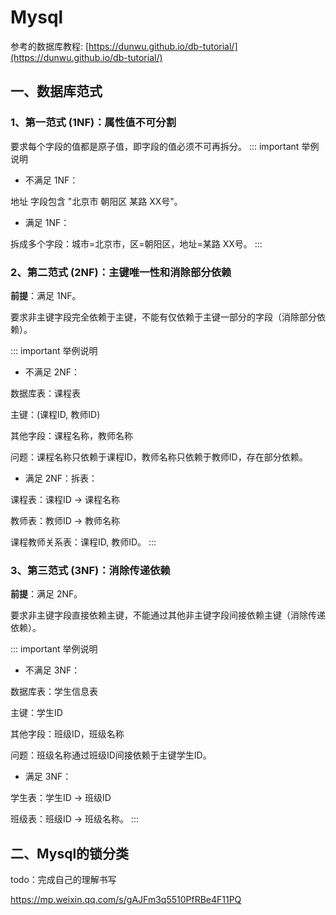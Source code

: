 # Mysql

参考的数据库教程: [https://dunwu.github.io/db-tutorial/](https://dunwu.github.io/db-tutorial/)

## 一、数据库范式

### 1、第一范式 (1NF)：属性值不可分割

要求每个字段的值都是原子值，即字段的值必须不可再拆分。
::: important 举例说明
- 不满足 1NF：

地址 字段包含 "北京市 朝阳区 某路 XX号"。

- 满足 1NF：

拆成多个字段：城市=北京市，区=朝阳区，地址=某路 XX号。
:::

### 2、第二范式 (2NF)：主键唯一性和消除部分依赖

**前提**：满足 1NF。

要求非主键字段完全依赖于主键，不能有仅依赖于主键一部分的字段（消除部分依赖）。

::: important 举例说明
- 不满足 2NF：

数据库表：课程表

主键：(课程ID, 教师ID)

其他字段：课程名称，教师名称

问题：课程名称只依赖于课程ID，教师名称只依赖于教师ID，存在部分依赖。

- 满足 2NF：拆表：

课程表：课程ID -> 课程名称

教师表：教师ID -> 教师名称

课程教师关系表：课程ID, 教师ID。
:::


### 3、第三范式 (3NF)：消除传递依赖
**前提**：满足 2NF。

要求非主键字段直接依赖主键，不能通过其他非主键字段间接依赖主键（消除传递依赖）。

::: important 举例说明

- 不满足 3NF：

数据库表：学生信息表

主键：学生ID

其他字段：班级ID，班级名称

问题：班级名称通过班级ID间接依赖于主键学生ID。

- 满足 3NF：

学生表：学生ID -> 班级ID

班级表：班级ID -> 班级名称。
:::

## 二、Mysql的锁分类

todo：完成自己的理解书写

https://mp.weixin.qq.com/s/gAJFm3q5510PfRBe4F11PQ

